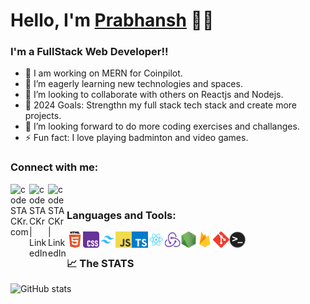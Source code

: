 # Hello, I'm [Prabhansh][website] 👋🏻

### I'm a FullStack Web Developer!!

- 🔭 I am working on MERN for Coinpilot.
- 🌱 I’m eagerly learning new technologies and spaces.
- 👯 I’m looking to collaborate with others on Reactjs and Nodejs.
- 🥅 2024 Goals: Strengthn my full stack tech stack and create more projects.
- 🤔 I’m looking forward to do more coding exercises and challanges.
- ⚡ Fun fact: I love playing badminton and video games.


### Connect with me:

[<img align="left" alt="codeSTACKr.com" width="30px" src="https://www.kindpng.com/picc/m/77-778214_icon-website-png-website-icon-free-png-transparent.png" />][website]
[<img align="left" alt="codeSTACKr | LinkedIn" width="30px" src="https://cdn3.iconfinder.com/data/icons/inficons/512/linkedin.png" />][linkedin]
[<img align="left" alt="codeSTACKr | LinkedIn" width="30px" src="https://cdn3.iconfinder.com/data/icons/inficons/512/twitter.png" />][twitter]

<br />


### Languages and Tools:

<img align="left" alt="HTML5" width="26px" src="https://raw.githubusercontent.com/github/explore/80688e429a7d4ef2fca1e82350fe8e3517d3494d/topics/html/html.png" />
<img align="left" alt="CSS3" width="26px" src="https://raw.githubusercontent.com/github/explore/80688e429a7d4ef2fca1e82350fe8e3517d3494d/topics/css/css.png" />
<img align="left" alt="TailwindCSS" width="26px" src="https://raw.githubusercontent.com/github/explore/80688e429a7d4ef2fca1e82350fe8e3517d3494d/topics/tailwind/tailwind.png" />
<img align="left" alt="JavaScript" width="26px" src="https://raw.githubusercontent.com/github/explore/80688e429a7d4ef2fca1e82350fe8e3517d3494d/topics/javascript/javascript.png" />
<img align="left" alt="TypeScript" width="26px" src="https://raw.githubusercontent.com/github/explore/80688e429a7d4ef2fca1e82350fe8e3517d3494d/topics/typescript/typescript.png" />
<img align="left" alt="React" width="26px" src="https://raw.githubusercontent.com/github/explore/80688e429a7d4ef2fca1e82350fe8e3517d3494d/topics/react/react.png" />
<img align="left" alt="Redux" width="26px" src="https://raw.githubusercontent.com/github/explore/80688e429a7d4ef2fca1e82350fe8e3517d3494d/topics/redux/redux.png" />
<img align="left" alt="Node.js" width="26px" src="https://raw.githubusercontent.com/github/explore/80688e429a7d4ef2fca1e82350fe8e3517d3494d/topics/nodejs/nodejs.png" />
<img align="left" alt="Firebase" width="26px" src="https://raw.githubusercontent.com/github/explore/80688e429a7d4ef2fca1e82350fe8e3517d3494d/topics/firebase/firebase.png" />
<img align="left" alt="Git" width="26px" src="https://raw.githubusercontent.com/github/explore/80688e429a7d4ef2fca1e82350fe8e3517d3494d/topics/git/git.png" />
<img align="left" alt="Terminal" width="26px" src="https://raw.githubusercontent.com/github/explore/80688e429a7d4ef2fca1e82350fe8e3517d3494d/topics/terminal/terminal.png" />


<br />


### :chart_with_upwards_trend: The STATS 

![GitHub stats](https://github-readme-stats.vercel.app/api/top-langs?username=prabhanshjn&show_icons=true&theme=radical)  

[website]: https://prabhanshjain.com
[linkedin]: https://www.linkedin.com/in/prabhansh-jain-660243158/
[twitter]: https://twitter.com/prabhanshjain
